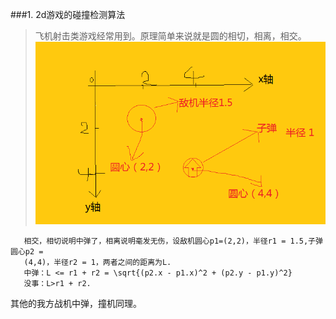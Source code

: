 ###1. 2d游戏的碰撞检测算法
> 飞机射击类游戏经常用到。原理简单来说就是圆的相切，相离，相交。
![](碰撞检测.png)  
```
   相交，相切说明中弹了，相离说明毫发无伤，设敌机圆心p1=(2,2)，半径r1 = 1.5,子弹圆心p2 = 
   (4,4)，半径r2 = 1，两者之间的距离为L.
   中弹：L <= r1 + r2 = \sqrt{(p2.x - p1.x)^2 + (p2.y - p1.y)^2}
   没事：L>r1 + r2.
```
其他的我方战机中弹，撞机同理。
